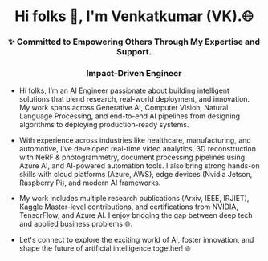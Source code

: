 <h1 align="center">Hi folks 👋, I'm Venkatkumar (VK).🌐</h1>
<h3 align="center">✨ Committed to Empowering Others Through My Expertise and Support.</h3>
<h3 align="center">Impact-Driven Engineer</h3>


- Hi folks, I’m an AI Engineer passionate about building intelligent solutions that blend research, real-world deployment, and innovation. My work spans across Generative AI, Computer Vision, Natural Language Processing, and end-to-end AI pipelines from designing algorithms to deploying production-ready systems.

- With experience across industries like healthcare, manufacturing, and automotive, I’ve developed real-time video analytics, 3D reconstruction with NeRF & photogrammetry, document processing pipelines using Azure AI, and AI-powered automation tools. I also bring strong hands-on skills with cloud platforms (Azure, AWS), edge devices (Nvidia Jetson, Raspberry Pi), and modern AI frameworks.

- My work includes multiple research publications (Arxiv, IEEE, IRJIET), Kaggle Master-level contributions, and certifications from NVIDIA, TensorFlow, and Azure AI. I enjoy bridging the gap between deep tech and applied business problems 🌐. 

- Let's connect to explore the exciting world of AI, foster innovation, and shape the future of artificial intelligence together! 🌐
